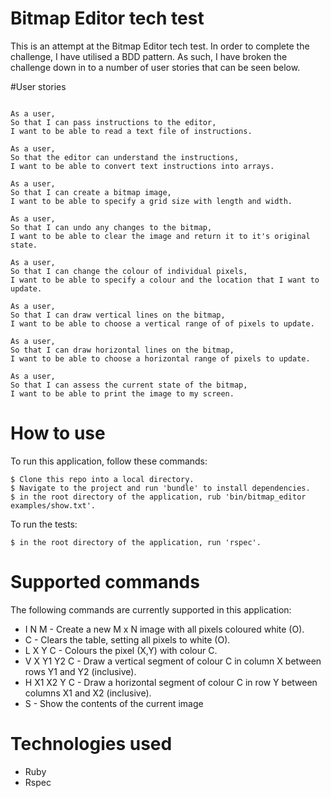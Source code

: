 # Bitmap Editor tech test

This is an attempt at the Bitmap Editor tech test. In order to complete the
challenge, I have utilised a BDD pattern. As such, I have broken the challenge
down in to a number of user stories that can be seen below.

#User stories

```

As a user,
So that I can pass instructions to the editor,
I want to be able to read a text file of instructions.

As a user,
So that the editor can understand the instructions,
I want to be able to convert text instructions into arrays.

As a user,
So that I can create a bitmap image,
I want to be able to specify a grid size with length and width.

As a user,
So that I can undo any changes to the bitmap,
I want to be able to clear the image and return it to it's original state.

As a user,
So that I can change the colour of individual pixels,
I want to be able to specify a colour and the location that I want to update.

As a user,
So that I can draw vertical lines on the bitmap,
I want to be able to choose a vertical range of of pixels to update.

As a user,
So that I can draw horizontal lines on the bitmap,
I want to be able to choose a horizontal range of pixels to update.

As a user,
So that I can assess the current state of the bitmap,
I want to be able to print the image to my screen.

```

# How to use

To run this application, follow these commands:

```
$ Clone this repo into a local directory.
$ Navigate to the project and run 'bundle' to install dependencies.
$ in the root directory of the application, rub 'bin/bitmap_editor examples/show.txt'.
```

To run the tests:

```
$ in the root directory of the application, run 'rspec'.
```

# Supported commands

The following commands are currently supported in this application:

- I N M - Create a new M x N image with all pixels coloured white (O).
- C - Clears the table, setting all pixels to white (O).
- L X Y C - Colours the pixel (X,Y) with colour C.
- V X Y1 Y2 C - Draw a vertical segment of colour C in column X between rows Y1 and Y2 (inclusive).
- H X1 X2 Y C - Draw a horizontal segment of colour C in row Y between columns X1 and X2 (inclusive).
- S - Show the contents of the current image


# Technologies used

- Ruby
- Rspec
